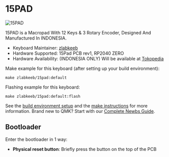 # 15PAD

![15PAD](https://i.imgur.com/J7sZSnx.jpeg)

15PAD is a Macropad With 12 Keys & 3 Rotary Encoder, Designed And Manufactured In INDONESIA.

-   Keyboard Maintainer: [zlabkeeb](https://github.com/zlabkeeb)
-   Hardware Supported: 15Pad PCB rev1, RP2040 ZERO
-   Hardware Availability: (INDONESIA ONLY) Will be available at [Tokopedia](https://www.tokopedia.com/zahranetid)

Make example for this keyboard (after setting up your build environment):

    make zlabkeeb/15pad:default

Flashing example for this keyboard:

    make zlabkeeb/15pad:default:flash

See the [build environment setup](https://docs.qmk.fm/#/getting_started_build_tools) and the [make instructions](https://docs.qmk.fm/#/getting_started_make_guide) for more information. Brand new to QMK? Start with our [Complete Newbs Guide](https://docs.qmk.fm/#/newbs).

## Bootloader

Enter the bootloader in 1 way:

-   **Physical reset button**: Briefly press the button on the top of the PCB
